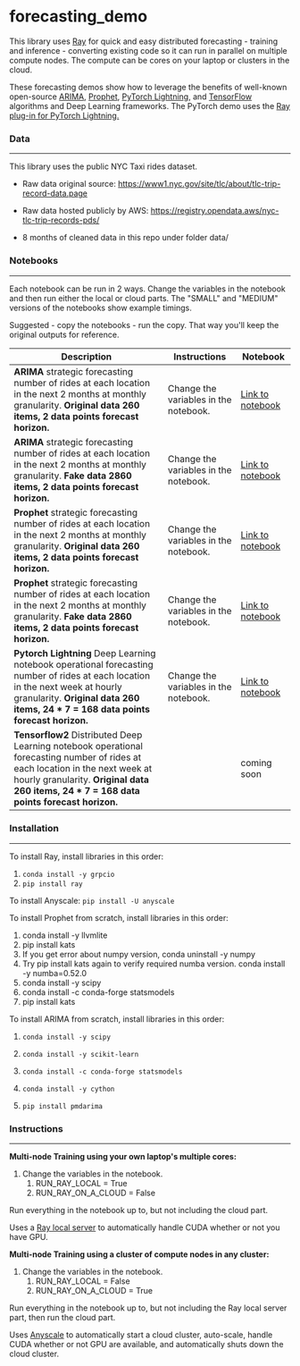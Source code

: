 
# forecasting_demo

This library uses [Ray](https://docs.ray.io/en/latest/) for quick and easy distributed forecasting - training and inference - converting existing code so it can run in parallel on multiple compute nodes.  The compute can be cores on your laptop or clusters in the cloud.  

These forecasting demos show how to leverage the benefits of well-known open-source [ARIMA](https://en.wikipedia.org/wiki/Autoregressive_integrated_moving_average), [Prophet](https://facebook.github.io/prophet/), [PyTorch Lightning](https://pytorch-lightning.readthedocs.io/en/latest/), and [TensorFlow](https://www.tensorflow.org/) algorithms and Deep Learning frameworks. The PyTorch demo uses the [Ray plug-in for PyTorch Lightning.](https://github.com/ray-project/ray_lightning?ref=pythonrepo.com)



### Data

------

This library uses the public NYC Taxi rides dataset. 

- Raw data original source: https://www1.nyc.gov/site/tlc/about/tlc-trip-record-data.page

- Raw data hosted publicly by AWS:  https://registry.opendata.aws/nyc-tlc-trip-records-pds/

- 8 months of cleaned data in this repo under folder data/

  

### Notebooks

------

Each notebook can be run in 2 ways.  Change the variables in the notebook and then run either the local or cloud parts.  The "SMALL" and "MEDIUM" versions of the notebooks show example timings.

Suggested - copy the notebooks - run the copy.  That way you'll keep the original outputs for reference.

| Description                                                  | Instructions                          | Notebook                                                     |
| ------------------------------------------------------------ | ------------------------------------- | ------------------------------------------------------------ |
| **ARIMA** strategic forecasting number of rides at each location in the next 2 months at monthly granularity. **Original data 260 items, 2 data points forecast horizon.** | Change the variables in the notebook. | [Link to notebook](https://github.com/christy/AnyscaleDemos/blob/main/forecasting_demos/nyctaxi_arima_simple_SMALL_data.ipynb) |
| **ARIMA** strategic forecasting number of rides at each location in the next 2 months at monthly granularity. **Fake data 2860 items, 2 data points forecast horizon.** | Change the variables in the notebook. | [Link to notebook](https://github.com/christy/AnyscaleDemos/blob/main/forecasting_demos/nyctaxi_arima_simple_MEDIUM_data.ipynb) |
| **Prophet** strategic forecasting number of rides at each location in the next 2 months at monthly granularity. **Original data 260 items, 2 data points forecast horizon.** | Change the variables in the notebook. | [Link to notebook](https://github.com/christy/AnyscaleDemos/blob/main/forecasting_demos/nyctaxi_prophet_simple_SMALL_data.ipynb) |
| **Prophet** strategic forecasting number of rides at each location in the next 2 months at monthly granularity. **Fake data 2860 items, 2 data points forecast horizon.** | Change the variables in the notebook. | [Link to notebook](https://github.com/christy/AnyscaleDemos/blob/main/forecasting_demos/nyctaxi_prophet_simple_MEDIUM_data.ipynb) |
| **Pytorch Lightning** Deep Learning notebook operational forecasting number of rides at each location in the next week at hourly granularity.  **Original data 260 items, 24 * 7 = 168 data points forecast horizon.** | Change the variables in the notebook. | [Link to notebook](https://github.com/christy/AnyscaleDemos/blob/main/forecasting_demos/pytorch_forecasting_ray_local.ipynb) |
| **Tensorflow2** Distributed Deep Learning notebook operational forecasting number of rides at each location in the next week at hourly granularity.  **Original data 260 items, 24 * 7 = 168 data points forecast horizon.** |                                       | coming soon                                                  |

  
### Installation

------

To install Ray, install libraries in this order:

1. `conda install -y grpcio`
2. `pip install ray`

To install Anyscale:  `pip install -U anyscale`

To install Prophet from scratch, install libraries in this order:

1. conda install -y llvmlite
2. pip install kats
3. If you get error about numpy version, conda uninstall -y numpy
4. Try pip install kats again to verify required numba version. conda install -y numba=0.52.0
5. conda install -y scipy
6. conda install -c conda-forge statsmodels
7. pip install kats

To install ARIMA from scratch, install libraries in this order:

1. `conda install -y scipy`

2. `conda install -y scikit-learn`

3. `conda install -c conda-forge statsmodels`

4. `conda install -y cython`

5. `pip install pmdarima`

   

### Instructions

------

**Multi-node Training using your own laptop's multiple cores:** <br>

1. Change the variables in the notebook.
   1. RUN_RAY_LOCAL = True 
   2. RUN_RAY_ON_A_CLOUD = False 

Run everything in the notebook up to, but not including the cloud part.

Uses a [Ray local server](https://docs.ray.io/en/latest/walkthrough.html) to automatically handle CUDA whether or not you have GPU.



**Multi-node Training using a cluster of compute nodes in any cluster:** <br>

1. Change the variables in the notebook.
   1. RUN_RAY_LOCAL = False 
   2. RUN_RAY_ON_A_CLOUD = True 


Run everything in the notebook up to, but not including the Ray local server part, then run the cloud part.

Uses [Anyscale](https://docs.anyscale.com/) to automatically start a cloud cluster, auto-scale, handle CUDA whether or not GPU are available, and automatically shuts down the cloud cluster.

